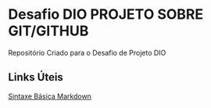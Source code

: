 #  Desafio DIO PROJETO SOBRE GIT/GITHUB
Repositório Criado para o Desafio de Projeto DIO

## Links Úteis
[Sintaxe Básica Markdown](https://docs.pipz.com/central-de-ajuda/learning-center/guia-basico-de-markdown#open)


